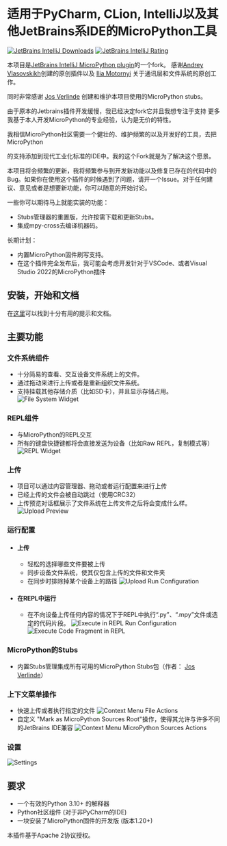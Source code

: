# 适用于PyCharm, CLion, IntelliJ以及其他JetBrains系IDE的MicroPython工具

[![JetBrains IntelliJ Downloads](https://img.shields.io/jetbrains/plugin/d/26227-micropython-tools?label=Downloads)](https://plugins.jetbrains.com/plugin/26227-micropython-tools)
[![JetBrains IntelliJ Rating](https://img.shields.io/jetbrains/plugin/r/rating/26227-micropython-tools?label=Rating)](https://plugins.jetbrains.com/plugin/26227-micropython-tools)

本项目是[JetBrains IntelliJ MicroPython plugin](https://github.com/JetBrains/intellij-micropython)的一个fork。
感谢[Andrey Vlasovskikh](https://github.com/vlasovskikh)创建的原创插件以及
[Ilia Motornyi](https://github.com/elmot) 关于通讯层和文件系统的原创工作。

同时非常感谢 [Jos Verlinde](https://github.com/Josverl/micropython-stubs) 创建和维护本项目使用的MicroPython stubs。

由于原本的Jetbrains插件开发缓慢，我已经决定fork它并且我想专注于支持
更多我基于本人开发MicroPython的专业经验，认为是无价的特性。

我相信MicroPython社区需要一个健壮的、维护频繁的以及开发好的工具，去把MicroPython

的支持添加到现代工业化标准的IDE中。我的这个Fork就是为了解决这个愿景。

本项目将会频繁的更新，我将频繁参与到开发新功能以及修复已存在的代码中的Bug。如果你在使用这个插件的时候遇到了问题，请开一个Issue。对于任何建议、意见或者是想要新功能，你可以随意的开始讨论。

一些你可以期待马上就能实装的功能：

- Stubs管理器的重置版，允许按需下载和更新Stubs。
- 集成mpy-cross去编译机器码。

长期计划：

- 内置MicroPython固件刷写支持。
- 在这个插件完全发布后，我可能会考虑开发针对于VSCode、或者Visual Studio 2022的MicroPython插件

## 安装，开始和文档

在[这里](https://github.com/lukaskremla/micropython-tools-jetbrains/blob/main/DOCUMENTATION_zh-CN.md)可以找到十分有用的提示和文档。

## 主要功能

### 文件系统组件

- 十分简易的查看、交互设备文件系统上的文件。
- 通过拖动来进行上传或者是重新组织文件系统。
- 支持挂载其他存储介质（比如SD卡），并且显示存储占用。
  ![File System Widget](media/file_system.png)

### REPL组件

- 与MicroPython的REPL交互
- 所有的键盘快捷键都将会直接发送为设备（比如Raw REPL，复制模式等）
  ![REPL Widget](media/repl.png)

### 上传

- 项目可以通过内容管理器、拖动或者运行配置来进行上传
- 已经上传的文件会被自动跳过（使用CRC32）
- 上传预览对话框展示了文件系统在上传文件之后将会变成什么样。
  ![Upload Preview](media/upload_preview.png)

### 运行配置

- #### 上传
    - 轻松的选择哪些文件要被上传
    - 同步设备文件系统，使其仅包含上传的文件和文件夹
    - 在同步时排除掉某个设备上的路径
      ![Upload Run Configuration](media/run_configuration_upload.png)
- #### 在REPL中运行
    - 在不向设备上传任何内容的情况下于REPL中执行“.py”、“.mpy”文件或选定的代码片段。
      ![Execute in REPL Run Configuration](media/run_configuration_execute.png)
      ![Execute Code Fragment in REPL](media/execute_fragment.png)

### MicroPython的Stubs

- 内置Stubs管理集成所有可用的MicroPython Stubs包（作者： [Jos Verlinde](https://github.com/Josverl/micropython-stubs)）

### 上下文菜单操作

- 快速上传或者执行指定的文件
  ![Context Menu File Actions](media/file_actions.png)
- 自定义 "Mark as MicroPython Sources Root"操作，使得其允许与许多不同的JetBrains IDE兼容
  ![Context Menu MicroPython Sources Actions](media/micropython_sources.png)

### 设置

![Settings](media/settings.png)

## 要求

* 一个有效的Python 3.10+ 的解释器
* Python社区组件 (对于非PyCharm的IDE)
* 一块安装了MicroPython固件的开发版 (版本1.20+)

本插件基于Apache 2协议授权。
